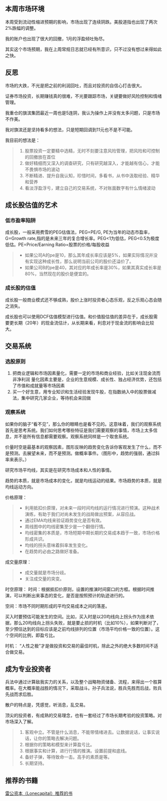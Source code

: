 
## 本周市场环境
本周受到流动性缩进预期的影响，市场出现了连续阴跌。美股道指也出现了两次2%跌幅的调整。

我的账户也出现了很大的回撤，1月的浮盈倾吐殆尽。

其实这个市场预期，我在上周常规日志就已经有所意识，只不过没有想过来得如此之快。

## 反思
市场的大跌，不光是把之前的利润回吐，而且对投资的自信心打击很大。

证券市场投资，长期赚钱真的很难，不光要跟踪市场，关键要做好风险控制和情绪管理。

我重仓的旗滨集团最近一周也是5连阴，我认为操作上并没有太多问题，只是市场不作美。

我对旗滨还是坚持看多的想法，只是短期回调到11元也不是不可能。

我目前的想法是：
> 1. 股票投资一定要精中选精，无时不刻要注意风险管理，把风险和可控制的回撤放在首位
> 2. 做好精细而又深入的调查研究，只有研究越深入，才能越有信心，才能不畏惧市场的波动
> 3. 不断精进、提升自我认知，珍惜时间，多看书，从书中汲取经验、精华和营养
> 4. 看淡浮盈浮亏，建立自己的交易系统，不对账面数字有什么情绪波动

## 成长股估值的艺术
### 低市盈率陷阱
成长股，一般采用费雪的PEG估值法，PEG=PE/G, PE为当年的动态市盈率，G=Growth rate,指的是未来三年的复合增长率。PEG<1为低估，PEG<0.5为极度低估。PE=Price/Earning Ratio=股票的价格/每股收益

> - 如果公司A的pe是10，那么其年成长率应该是5%，如果实际情况并没有实现这种成长性，那么说明当前公司的股价还溢价了。
> - 如果公司B的pe是40，其对应的年成长率是30%，如果其真实成长率是80%，当然现在的股价是便宜的。

### 成长股的估值
成长股一般商业模式还不够成熟，股价上涨时投资者心态乐观，反之乐观心态会随之消失。

成长股也可以使用DCF估值模型进行估值。和价值股估值的差异在于，成长股需要更长期（20年）的现金流估计，从长期来看，利息对于现金流的影响会比较大。

## 交易系统
### 选股原则
1. 把商业逻辑和市场因素量化，需要一定的市场和商业经验，比如关注现金流而非净利润
   量化因素主要是，企业的生意规模、成长性、独占经济优势，还包括了市值和成就量等市场因素
2. 买一个好生意，用专业知识和生活经验发现牛股，在指数纳入中的股票做减法，集中研究几家企业，等待机会来回做

### 观察系统
如果你的脑子“看不见”，那么你的眼睛也是看不见的。这意味着，我们的观察系统首先是思考系统。我们如何思考哪些特征是我们需要观察的事情，市场上太多信息，并不是所有信息都需要观察。观察系统同样是一个取舍系统。

价量时空是最基本的观察因素，图形反映的趋势变化告诉你客观发生了什么，而不是预测。去展望未来，而不是预测。做概率事件。（图形中，趋势的强弱，通过斜率来表示。）

研究市场平均线，其实是在研究市场成本和人性的事情。

趋势的本质，就是市场成本的变化，就是均线运动的结果。市场趋势的本质，就是均线运动方向。

价格原理：
> - 利用抵扣价原理，对未来一段时间均线的运行情况进行预演。这种战术演练，有助于我们对尚未发生的战局做出预案，从容应战。
> - 通过EMA均线来验证趋势变化是否有效。
> - 周线图中的均线密集至少是一个翻倍行情。
> - 均线密集的本质是，市场短期中期长期的交易成本趋于一致，市场价格形成共识。
> - 均线的拐头意味着斜率发生变化。
> - 在趋势的必由之路做好准备。

成交量原理：
> - 成交量就是市场分歧。
> - 关注成交量的突变。

时空原理：
时间：根据抵扣价原则，设置的推演时间窗口的方框。根据时间推演，可以判断出来事态的变化，是否是按照预计的轨迹进行的。

空间：市场不同时期形成的平均交易成本之间的落差。

买入时要预估可能发生的空间。比如，买入时是以20均线向上拐头作为技术依据，那么20均线向上拐头失败，就是要止损的时机（比如10%），如果判断对了，至少预估达到的目标应该是之前均线排列的位置（市场平均价格一致的位置）。这个空间的比例，即盈亏比。

时机：
“人性之极”才是做投资和交易的最佳时机，除此之外的绝大多数时间不适合做交易。


## 成为专业投资者
兵法中通过计算敌我实力的关系，以及整个战略物资储备、流程，来得出一个胜算概率。在大概率能战胜的情况下，采取战斗。孙子兵法说，胜兵先胜而后战，败兵先战而求后胜。

散户的特点是，凭感觉，听消息，乱交易。

顶尖的投资者，有成熟的交易理念，也有一套经过了市场长期考验的投资策略。对市场深入了解。

> 1. 客观中立。不管是什么消息，不能带情绪进去。让数据说话，让事实说话，让你的策略去解决问题。
> 2. 根据你的策略和模型来计算盈亏比。
> 3. 根据事实和计算，进行行情的推演。设置前提和底线。
> 4. 备好子弹，等待致命一击。高手的素质是等。
> 5. 长期坚持。

## 推荐的书籍
[雷公资本（Lonecapital）推荐的书](https://www.douban.com/doulist/129659080/)